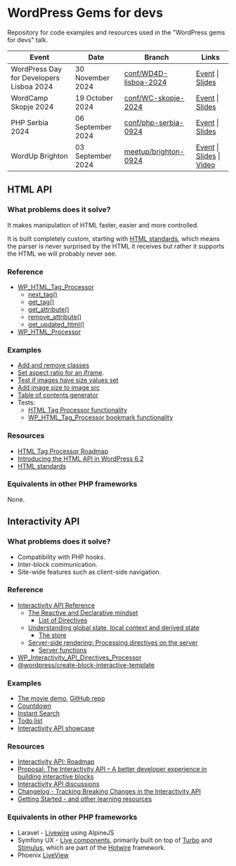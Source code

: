 # WordPress Gems for devs

Repository for code examples and resources used in the "WordPress gems for devs" talk.

| Event  | Date | Branch | Links |
| --- | --- | --- | --- |
| WordPress Day for Developers Lisboa 2024 | 30 November 2024 | [conf/WD4D-lisboa-2024](https://github.com/zzap/WordPress-Gems-for-devs/tree/conf/WD4D-lisboa-2024) | [Event](https://events.wordpress.org/lisboa/2024/wordpress-day-developers-en/session/wordpress-gems-for-devs-fresh-new-features-youll-actually-want-to-use/) \| [Slides](https://docs.google.com/presentation/d/1mCvIL6kunXCzDY3K5D0DNxqdSGpjRgJTs_9pdpgAVEc/edit?usp=sharing) |
| WordCamp Skopje 2024 | 19 October 2024 | [conf/WC-skopje-2024](https://github.com/zzap/WordPress-Gems-for-devs/tree/conf/WC-skopje-2024) | [Event](https://skopje.wordcamp.org/2024/session/wordpress-gems-for-devs-fresh-new-features-youll-actually-want-to-use/) \| [Slides](https://docs.google.com/presentation/d/1mCvIL6kunXCzDY3K5D0DNxqdSGpjRgJTs_9pdpgAVEc/edit?usp=sharing) |
| PHP Serbia 2024 | 06 September 2024 | [conf/php-serbia-0924](https://github.com/zzap/WordPress-Gems-for-devs/tree/conf/php-serbia-0924) | [Event](https://2024.phpsrbija.rs/talk-single/6) \| [Slides](https://docs.google.com/presentation/d/1mCvIL6kunXCzDY3K5D0DNxqdSGpjRgJTs_9pdpgAVEc/edit?usp=sharing) |
| WordUp Brighton | 03 September 2024 | [meetup/brighton-0924](https://github.com/zzap/WordPress-Gems-for-devs/tree/meetup/brighton-0924) | [Event](https://meetu.ps/e/NqgBQ/tdJYk/i) \| [Slides](https://docs.google.com/presentation/d/1mCvIL6kunXCzDY3K5D0DNxqdSGpjRgJTs_9pdpgAVEc/edit?usp=sharing) \| [Video](https://www.youtube.com/live/NGv4HBzHwnE) |

## HTML API

### What problems does it solve?

It makes manipulation of HTML faster, easier and more controlled.

It is built completely custom, starting with [HTML standards](https://html.spec.whatwg.org/), which means the parser is never surprised by the HTML it receives but rather it supports the HTML we will probably never see.

### Reference

- [WP_HTML_Tag_Processor](https://developer.wordpress.org/reference/classes/wp_html_tag_processor/)
  - [next_tag()](https://developer.wordpress.org/reference/classes/wp_html_tag_processor/next_tag/)
  - [get_tag()](https://developer.wordpress.org/reference/classes/wp_html_tag_processor/get_tag/)
  - [get_attribute()](https://developer.wordpress.org/reference/classes/wp_html_tag_processor/get_attribute/)
  - [remove_attribute()](https://developer.wordpress.org/reference/classes/wp_html_tag_processor/remove_attribute/)
  - [get_updated_html()](https://developer.wordpress.org/reference/classes/wp_html_tag_processor/get_updated_html/)
- [WP_HTML_Processor](https://developer.wordpress.org/reference/classes/wp_html_processor/)

### Examples

- [Add and remove classes](https://developer.wordpress.org/reference/classes/wp_html_tag_processor/#modifying-css-classes-for-a-found-tag)
- [Set aspect ratio for an iframe](https://gist.github.com/zzap/827c34cf84c5dfef0230a3315805fe3b).
- [Test if images have size values set](https://gist.github.com/zzap/5cb8e0b798262c4d8f7ffe5a3a029933)
- [Add image size to image src](https://gist.github.com/zzap/8c673f6cc8bb10ca3bed82ac426dedd1)
- [Table of contents generator](https://github.com/WordPress/gutenberg/issues/61440#issuecomment-2107797038)
- Tests:
    - [HTML Tag Processor functionality](https://github.com/dmsnell/wordpress-develop/blob/aad531083a2eb33a051b1c8782a6c75a6d51c8b3/tests/phpunit/tests/html/wpHtmlTagProcessor.php)
    - [WP_HTML_Tag_Processor bookmark functionality](https://github.com/dmsnell/wordpress-develop/blob/aad531083a2eb33a051b1c8782a6c75a6d51c8b3/tests/phpunit/tests/html/wpHtmlTagProcessor-bookmark.php)

### Resources

- [HTML Tag Processor Roadmap](https://github.com/WordPress/gutenberg/issues/44410)
- [Introducing the HTML API in WordPress 6.2](https://make.wordpress.org/core/2023/03/07/introducing-the-html-api-in-wordpress-6-2/)
- [HTML standards](https://html.spec.whatwg.org/)

### Equivalents in other PHP frameworks

None.

## Interactivity API

### What problems does it solve?

- Compatibility with PHP hooks.
- Inter-block communication.
- Site-wide features such as client-side navigation.

### Reference

- [Interactivity API Reference](https://developer.wordpress.org/block-editor/reference-guides/interactivity-api/)
  - [The Reactive and Declarative mindset](https://developer.wordpress.org/block-editor/reference-guides/interactivity-api/core-concepts/the-reactive-and-declarative-mindset/)
    - [List of Directives](https://developer.wordpress.org/block-editor/reference-guides/interactivity-api/api-reference/#list-of-directives)
  - [Understanding global state, local context and derived state](https://developer.wordpress.org/block-editor/reference-guides/interactivity-api/core-concepts/undestanding-global-state-local-context-and-derived-state/)
    - [The store](https://developer.wordpress.org/block-editor/reference-guides/interactivity-api/api-reference/#the-store)
  - [Server-side rendering: Processing directives on the server](https://developer.wordpress.org/block-editor/reference-guides/interactivity-api/core-concepts/server-side-rendering/)
    - [Server functions](https://developer.wordpress.org/block-editor/reference-guides/interactivity-api/api-reference/#server-functions)
- [WP_Interactivity_API_Directives_Processor](https://developer.wordpress.org/reference/classes/wp_interactivity_api_directives_processor/)
- [@wordpress/create-block-interactive-template](https://developer.wordpress.org/block-editor/reference-guides/packages/packages-create-block-interactive-template/)

### Examples

- [The movie demo](https://wpmovies.dev/), [GitHub repo](https://github.com/WordPress/wp-movies-demo)
- [Countdown](https://github.com/WordPress/block-development-examples/tree/trunk/plugins/interactivity-api-countdown-3cd73e)
- [Instant Search](https://github.com/r-chrzan/instant-search-interactivity)
- [Todo list](https://github.com/ahsanshaheen199/interactive-todos/tree/main)
- [Interactivity API showcase](https://github.com/WordPress/gutenberg/discussions/55642)

### Resources

- [Interactivity API: Roadmap](https://github.com/WordPress/gutenberg/discussions/52904)
- [Proposal: The Interactivity API – A better developer experience in building interactive blocks](https://make.wordpress.org/core/2023/03/30/proposal-the-interactivity-api-a-better-developer-experience-in-building-interactive-blocks/#how-to-create-interactive-blocks)
- [Interactivity API discussions](https://github.com/WordPress/gutenberg/discussions/categories/interactivity-api)
- [Changelog - Tracking Breaking Changes in the Interactivity API](https://github.com/WordPress/gutenberg/discussions/52906)
- [Getting Started - and other learning resources](https://github.com/WordPress/gutenberg/discussions/52894)

### Equivalents in other PHP frameworks

- Laravel - [Livewire](https://livewire.laravel.com/) using AlpineJS
- Symfony UX - [Live components](https://ux.symfony.com/live-component), primarily built on top of [Turbo](https://turbo.hotwired.dev/) and [Stimulus](https://stimulus.hotwired.dev/), which are part of the [Hotwire](https://hotwired.dev/) framework.
- Phoenix [LiveView](https://hexdocs.pm/phoenix_live_view/welcome.html)
